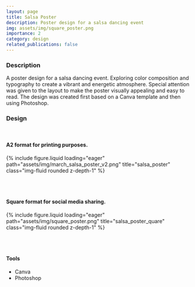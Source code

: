 ```yaml
---
layout: page
title: Salsa Poster
description: Poster design for a salsa dancing event
img: assets/img/square_poster.png
importance: 2
category: design
related_publications: false
---
```



### Description

A poster design for a salsa dancing event. Exploring color composition and typography to create a vibrant and energetic atmosphere. Special attention was given to the layout to make the poster visually appealing and easy to read. The design was created first based on a Canva template and then using Photoshop.

### Design

<br>

#### A2 format for printing purposes.
 
<div class="row">
    <div class="col-sm mt-3 mt-md-0">
        {% include figure.liquid loading="eager" path="assets/img/march_salsa_poster_v2.png" title="salsa_poster" class="img-fluid rounded z-depth-1" %}
    </div>
</div>

<br><br>

#### Square format for social media sharing.

<div class="row">
    <div class="col-sm mt-3 mt-md-0">
        {% include figure.liquid loading="eager" path="assets/img/square_poster.png" title="salsa_poster_quare" class="img-fluid rounded z-depth-1" %}
    </div>
</div>

<br><br>

#### Tools

- Canva
- Photoshop
